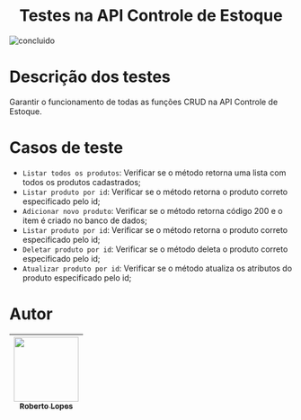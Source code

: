 <h1 align="center"> Testes na API Controle de Estoque </h1>

![concluido](https://img.shields.io/badge/Status-Concluido-blue)


# Descrição dos testes

Garantir o funcionamento de todas as funções CRUD na API Controle de Estoque.

# Casos de teste

- `Listar todos os produtos`: Verificar se o método retorna uma lista com todos os produtos cadastrados;
- `Listar produto por id`: Verificar se o método retorna o produto correto especificado pelo id;
- `Adicionar novo produto`: Verificar se o método retorna código 200 e o item é criado no banco de dados;
- `Listar produto por id`: Verificar se o método retorna o produto correto especificado pelo id;
- `Deletar produto por id`: Verificar se o método deleta o produto correto especificado pelo id;
- `Atualizar produto por id`: Verificar se o método atualiza os atributos do produto especificado pelo id;

# Autor

| [<img src="https://avatars.githubusercontent.com/u/91472873?s=400&u=9bb03ad8dbef6b226a2d043fc9eced40613c554b&v=4" width=115><br><sub>Roberto Lopes</sub>](https://github.com/Roberto-Lopes) |
| :---: |

